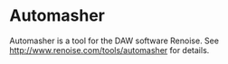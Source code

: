 # Automasher

Automasher is a tool for the DAW software Renoise. See http://www.renoise.com/tools/automasher for details.
